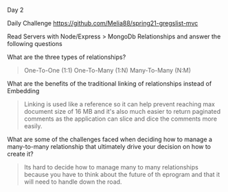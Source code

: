 Day 2

Daily Challenge https://github.com/Melia88/spring21-gregslist-mvc

Read Servers with Node/Express > MongoDb Relationships and answer the following questions

What are the three types of relationships?
>One-To-One (1:1)
One-To-Many (1:N)
Many-To-Many (N:M)

What are the benefits of the traditional linking of relationships instead of Embedding
>Linking is used like a reference so it can help prevent reaching max document size of 16 MB and it's also much easier to return paginated comments as the application can slice and dice the comments more easily.

What are some of the challenges faced when deciding how to manage a many-to-many relationship that ultimately drive your decision on how to create it?
> Its hard to decide how to manage many to many relationships because you have to think about the future of th eprogram and that it will need to handle down the road.